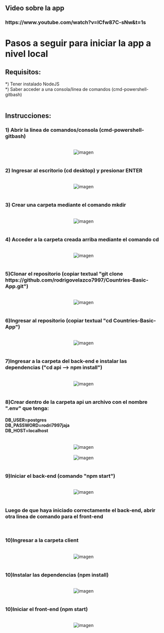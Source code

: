 <h2> Video sobre la app</h2>

<h3> https://www.youtube.com/watch?v=lCfw87C-sNw&t=1s </h3>

<h1>Pasos a seguir para iniciar la app a nivel local</h1>

<h2>Requisitos:</h2>
	*) Tener instalado NodeJS <br/>
	*) Saber acceder a una consola/linea de comandos (cmd-powershell-gitbash) 
  <br/>
  <br/>

<h2>Instrucciones:</h2>
  <h3>1) Abrir la linea de comandos/consola (cmd-powershell-gitbash)</h3>
  <br/>
    <div style="text-align:center"><img src="./img/cmd0.png" alt="imagen"/></div>
    <br/>

  <h3>2) Ingresar al escritorio (cd desktop) y presionar ENTER </h3>
  <br/>
    <div style="text-align:center"><img src="./img/cmd.png" alt="imagen"/></div>
    <br/>

  <h3> 3) Crear una carpeta mediante el comando <strong>mkdir</strong></h3>
    <br/>
    <div style="text-align:center"><img src="./img/mkdir.png" alt="imagen"/></div>
    <br/>
  <h3> 4) Acceder a la carpeta creada arriba mediante el comando <strong>cd</strong> </h3>
    <br/>
    <div style="text-align:center"><img src="./img/cd.png" alt="imagen"/></div>
    <br/>

<h3>5)Clonar el repositorio (copiar textual "git clone https://github.com/rodrigovelazco7997/Countries-Basic-App.git")</h3>
    <br/>
    <div style="text-align:center"><img src="./img/git clone.png" alt="imagen"/></div>
    <br/>

    
<h3>6)Ingresar al repositorio (copiar textual "cd Countries-Basic-App")</h3>
    <br/>
    <div style="text-align:center"><img src="./img/cd repository.png" alt="imagen"/></div>
    <br/>

<h3>7)Ingresar a la carpeta del back-end e instalar las dependencias ("cd api --> npm install")</h3>
    <br/>
    <div style="text-align:center"><img src="./img/npm install back end.png" alt="imagen"/></div>
    <br/>

<h3>8)Crear dentro de la carpeta api un archivo con el nombre ".env" que tenga:
    <h4>
    DB_USER=postgres <br/>
    DB_PASSWORD=rodri7997jaja <br/>
    DB_HOST=localhost
    </h4></h3>
    <br/>
    <div style="text-align:center"><img src="./img/.env folder.png" alt="imagen"/></div>
    <br/>
    <div style="text-align:center"><img src="./img/.env.png" alt="imagen"/></div>
    <br/>

<h3>9)Iniciar el back-end (comando "npm start")</h3>
    <br/>
    <div style="text-align:center"><img src="./img/npm start.png" alt="imagen"/></div>
    <br/>
  
  <h3>Luego de que haya iniciado correctamente el back-end, abrir otra linea de comando para el front-end</h3>
  <br/>


<h3>10)Ingresar a la carpeta client </h3>
    <br/>
    <div style="text-align:center"><img src="./img/cd client.png" alt="imagen"/></div>
    <br/>
  
<h3>10)Instalar las dependencias (npm install) </h3>
    <br/>
    <div style="text-align:center"><img src="./img/npm install client.png" alt="imagen"/></div>
    <br/>

<h3>10)Iniciar el front-end (npm start) </h3>
    <br/>
    <div style="text-align:center"><img src="./img/npm start client.png" alt="imagen"/></div>
    <br/>


